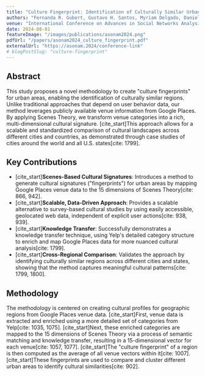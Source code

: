 ```yaml
---
title: "Culture Fingerprint: Identification of Culturally Similar Urban Areas Using Google Places Data"
authors: "Fernanda R. Gubert, Gustavo H. Santos, Myriam Delgado, Daniel Silver, Thiago H. Silva"
venue: "International Conference on Advances in Social Networks Analysis and Mining (ASONAM 2024)"
date: 2024-08-01
featureImage: "/images/publications/asonam2024.png"
pdfUrl: "/papers/asonam2024_culture_fingerprint.pdf"
externalUrl: "https://asonam.2024/conference-link"
# blogPostSlug: "culture-fingerprint"
---
```


## Abstract

This study proposes a novel methodology to create "culture fingerprints" for urban areas, enabling the identification of culturally similar regions. Unlike traditional approaches that depend on user behavior data, our method leverages publicly available venue information from Google Places. By applying Scenes Theory, we transform venue categories into a rich, multi-dimensional cultural signature. [cite_start]This approach allows for a scalable and standardized comparison of cultural landscapes across different cities and countries, as demonstrated through case studies of cities around the world and all U.S. states[cite: 1799].

## Key Contributions

- [cite_start]**Scenes-Based Cultural Signatures**: Introduces a method to generate cultural signatures ("fingerprints") for urban areas by mapping Google Places venue data to the 15 dimensions of Scenes Theory[cite: 866, 942].
- [cite_start]**Scalable, Data-Driven Approach**: Provides a scalable alternative to survey-based cultural studies by using easily accessible, geolocated web data, independent of explicit user actions[cite: 938, 939].
- [cite_start]**Knowledge Transfer**: Successfully demonstrates a knowledge transfer technique, using Yelp's detailed category structure to enrich and map Google Places data for more nuanced cultural analysis[cite: 1799].
- [cite_start]**Cross-Regional Comparison**: Validates the approach by identifying culturally similar regions across different cities and states, showing that the method captures meaningful cultural patterns[cite: 1799, 1800].

## Methodology

The methodology is centered on creating cultural profiles for geographic regions from Google Places venue data. [cite_start]First, venue data is extracted and enriched using a more detailed set of categories from Yelp[cite: 1035, 1075]. [cite_start]Next, these enriched categories are mapped to the 15 dimensions of Scenes Theory via a process of semantic matching and knowledge transfer, resulting in a 15-dimensional vector for each venue[cite: 1057, 1077]. [cite_start]The "culture fingerprint" of a region is then computed as the average of all venue vectors within it[cite: 1007]. [cite_start]These fingerprints are used to compare and cluster different urban areas to identify cultural similarities[cite: 902].
